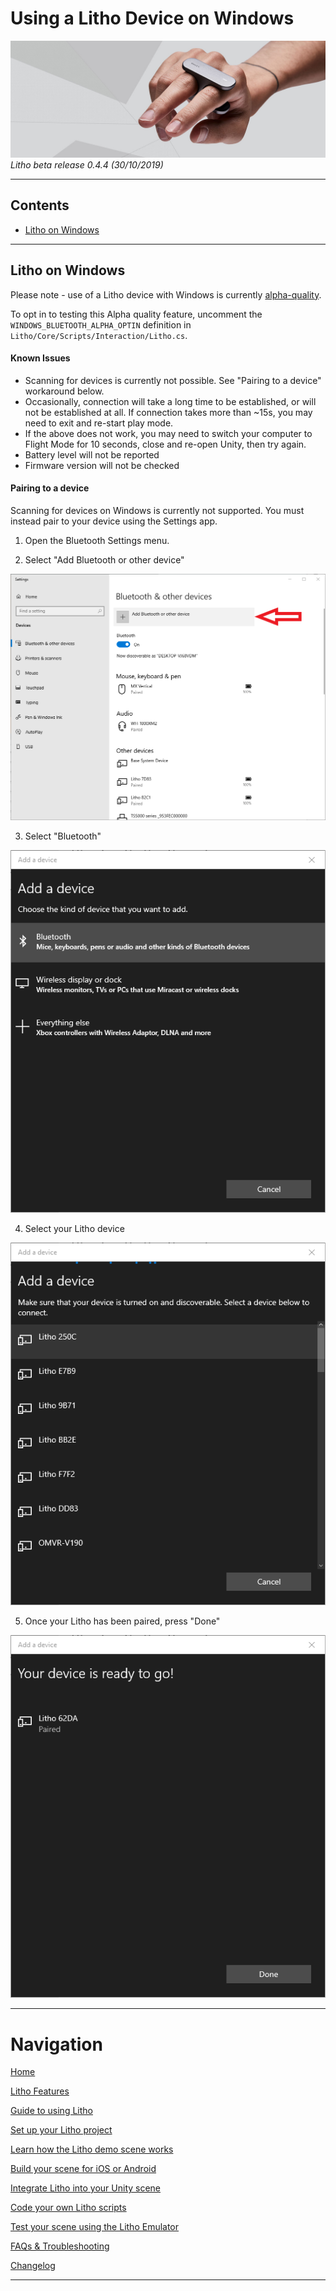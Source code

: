 # Using a Litho Device on Windows

[![Banner image](../Images/banner.jpg)](#)
_Litho beta release 0.4.4 (30/10/2019)_

---

## Contents

* [Litho on Windows](#litho-on-windows)

---

## Litho on Windows

Please note - use of a Litho device with Windows is currently [alpha-quality](README.md).

To opt in to testing this Alpha quality feature, uncomment the `WINDOWS_BLUETOOTH_ALPHA_OPTIN` definition in `Litho/Core/Scripts/Interaction/Litho.cs`.


#### Known Issues

* Scanning for devices is currently not possible. See "Pairing to a device" workaround below.
* Occasionally, connection will take a long time to be established, or will not be established at all. If connection takes more than ~15s, you may need to exit and re-start play mode.
* If the above does not work, you may need to switch your computer to Flight Mode for 10 seconds, close and re-open Unity, then try again.
* Battery level will not be reported
* Firmware version will not be checked

#### Pairing to a device

Scanning for devices on Windows is currently not supported. You must instead pair to your device using the Settings app. 

1. Open the Bluetooth Settings menu.

2. Select "Add Bluetooth or other device"

[![Bluetooth Settings Menu](../Images/WindowsAlpha/Bluetooth-Settings-Annotated.png)](#)

3. Select "Bluetooth"

[![Select Bluetooth](../Images/WindowsAlpha/Bluetooth-Add-1.png)](#)

4. Select your Litho device

[![Select your device](../Images/WindowsAlpha/Bluetooth-Add-2.png)](#)

5. Once your Litho has been paired, press "Done"

[![Press Done](../Images/WindowsAlpha/Bluetooth-Add-3.png)](#)

---

# Navigation

[Home](../README.md)

[Litho Features](../Features/README.md)

[Guide to using Litho](../Manual/UsingLitho.md)

[Set up your Litho project](../Manual/ProjectSetup.md)

[Learn how the Litho demo scene works](../Manual/DemoScene.md)

[Build your scene for iOS or Android](../Manual/BuildInstructions.md)

[Integrate Litho into your Unity scene](../Manual/UnityIntegration.md)

[Code your own Litho scripts](../Manual/UnityScripting.md)

[Test your scene using the Litho Emulator](../Features/LithoEmulator.md)

[FAQs & Troubleshooting](../FAQ.md)

[Changelog](../Changelog.md)

---
